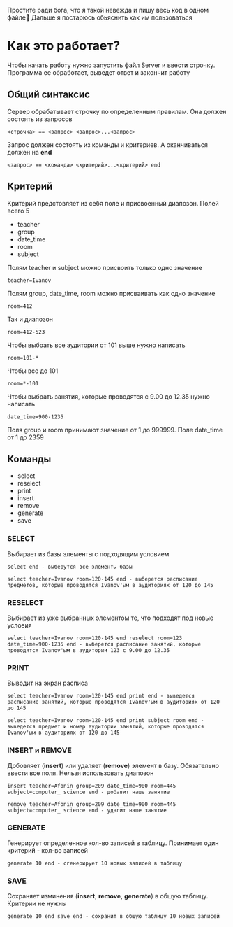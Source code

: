 Простите ради бога, что я такой невежда и пишу весь код в одном файле🥺 Дальше я постарюсь обьяснить как им пользоваться
# Как это работает?

Чтобы начать работу нужно запустить файл Server и ввести строчку. Программа ее обработает, выведет ответ и закончит работу
## Общий синтаксис 
Сервер обрабатывает строчку по определенным правилам. Она должен состоять из запросов

	<строчка> == <запрос> <запрос>...<запрос>

Запрос должен состоять из команды и критериев. А оканчиваться должен на **end**

	<запрос> == <команда> <критерий>...<критерий> end
## Критерий
Критерий предстовляет из себя поле и присвоенный диапозон. Полей всего 5
* teacher
* group
* date_time
* room
* subject

Полям teacher и subject можно присвоить только одно значение

	teacher=Ivanov

Полям group, date_time, room можно присваивать как одно значение 

	room=412

Так и диапозон

	room=412-523

Чтобы выбрать все аудитории от 101 выше нужно написать

	room=101-*

Чтобы все до 101

	room=*-101

Чтобы выбрать занятия, которые проводятся с 9.00 до 12.35 нужно написать

	date_time=900-1235

Поля group и room принимают значение от 1 до 999999. Поле date_time от 1 до 2359
## Команды
* select
* reselect
* print
* insert
* remove
* generate
* save
### SELECT
Выбирает из базы элементы с подходящим условием

	select end - выберутся все элементы базы

	select teacher=Ivanov room=120-145 end - выберется расписание предметов, которые проводятся Ivanov'ым в аудиториях от 120 до 145
### RESELECT
Выбирает из уже выбранных элементом те, что подходят под новые условия

	select teacher=Ivanov room=120-145 end reselect room=123 date_time=900-1235 end - выберется расписание занятий, которые проводятся Ivanov'ым в аудитории 123 с 9.00 до 12.35
### PRINT
Выводит на экран расписа

	select teacher=Ivanov room=120-145 end print end - выведется расписание занятий, которые проводятся Ivanov'ым в аудиториях от 120 до 145 

	select teacher=Ivanov room=120-145 end print subject room end - выведется предмет и номер аудитории занятий, которые проводятся Ivanov'ым в аудиториях от 120 до 145
### INSERT и REMOVE
Добовляет (**insert**) или удаляет (**remove**) элемент в базу. Обязательно ввести все поля. Нельзя использовать диапозон 

	insert teacher=Afonin group=209 date_time=900 room=445 subject=computer_ science end - добавит наше занятие

	remove teacher=Afonin group=209 date_time=900 room=445 subject=computer_ science end - удалит наше занятие
### GENERATE
Генерирует определенное кол-во записей в таблицу. Принимает один критерий - кол-во записей

	generate 10 end - сгенерирует 10 новых записей в таблицу
### SAVE
Сохраняет изминения (**insert**, **remove**, **generate**) в общую таблицу. Критерии не нужны

	generate 10 end save end - сохранит в общую таблицу 10 новых записей


